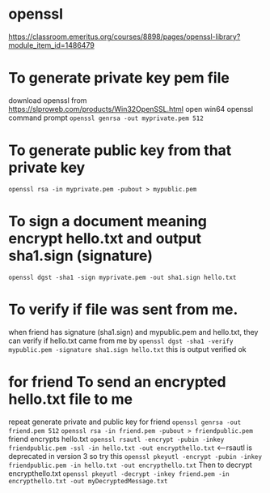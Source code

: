 # openssl
https://classroom.emeritus.org/courses/8898/pages/openssl-library?module_item_id=1486479

# To generate private key pem file
download openssl from https://slproweb.com/products/Win32OpenSSL.html
open win64 openssl command prompt
`openssl genrsa -out myprivate.pem 512`

# To generate public key from that private key
  `openssl rsa -in myprivate.pem -pubout > mypublic.pem`

# To sign a document meaning encrypt hello.txt and output sha1.sign (signature)
`openssl dgst -sha1 -sign myprivate.pem -out sha1.sign hello.txt`

# To verify if file was sent from me. 
when friend has signature (sha1.sign) and mypublic.pem and hello.txt, they can verify if hello.txt came from me by
`openssl dgst -sha1 -verify mypublic.pem -signature sha1.sign hello.txt`
this is output verified ok

# for friend To send an encrypted hello.txt file to me
repeat generate private and public key for friend
`openssl genrsa -out friend.pem 512`
`openssl rsa -in friend.pem -pubout > friendpublic.pem`
friend encrypts hello.txt
`openssl rsautl -encrypt -pubin -inkey friendpublic.pem -ssl -in hello.txt -out encrypthello.txt` <--rsautl is deprecated in version 3 so try this
`openssl pkeyutl -encrypt -pubin -inkey friendpublic.pem -in hello.txt -out encrypthello.txt`
Then to decrypt encrypthello.txt
`openssl pkeyutl -decrypt -inkey friend.pem -in encrypthello.txt -out myDecryptedMessage.txt`